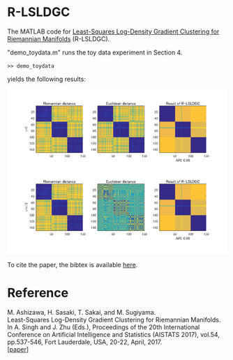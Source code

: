 # R-LSLDGC
The MATLAB code for [Least-Squares Log-Density Gradient Clustering for Riemannian Manifolds](http://proceedings.mlr.press/v54/ashizawa17a.html) (R-LSLDGC).

"demo_toydata.m" runs the toy data experiment in Section 4. <br>
```
>> demo_toydata
```
yields the following results:
<p align="left">
  <img src="https://github.com/t-sakai-kure/R-LSLDGC/blob/master/result.png" width="600px">
<!--  ![Result of R-LSLDGC](https://github.com/t-sakai-kure/R-LSLDGC/blob/master/result.png) -->
</p>

To cite the paper, the bibtex is available [here](http://proceedings.mlr.press/v54/ashizawa17a.html).

# Reference
M. Ashizawa, H. Sasaki, T. Sakai, and M. Sugiyama. <br>
Least-Squares Log-Density Gradient Clustering for Riemannian Manifolds. <br>
In A. Singh and J. Zhu (Eds.), Proceedings of the 20th International Conference on Artificial Intelligence and Statistics (AISTATS 2017), vol.54, pp.537-546, Fort Lauderdale, USA, 20-22, April, 2017. <br>
\[[paper](http://proceedings.mlr.press/v54/ashizawa17a/ashizawa17a.pdf)\]
